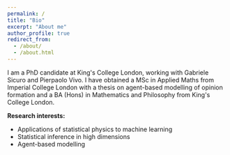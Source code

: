 ```yaml
---
permalink: /
title: "Bio"
excerpt: "About me"
author_profile: true
redirect_from: 
  - /about/
  - /about.html
---
```


I am a PhD candidate at King's College London, working with Gabriele Sicuro and Pierpaolo Vivo. I have obtained a MSc in Applied Maths from Imperial College London with a thesis on agent-based modelling of opinion formation and a BA (Hons) in Mathematics and Philosophy from King's College London.

<strong>Research interests:</strong>
- Applications of statistical physics to machine learning
- Statistical inference in high dimensions
- Agent-based modelling
